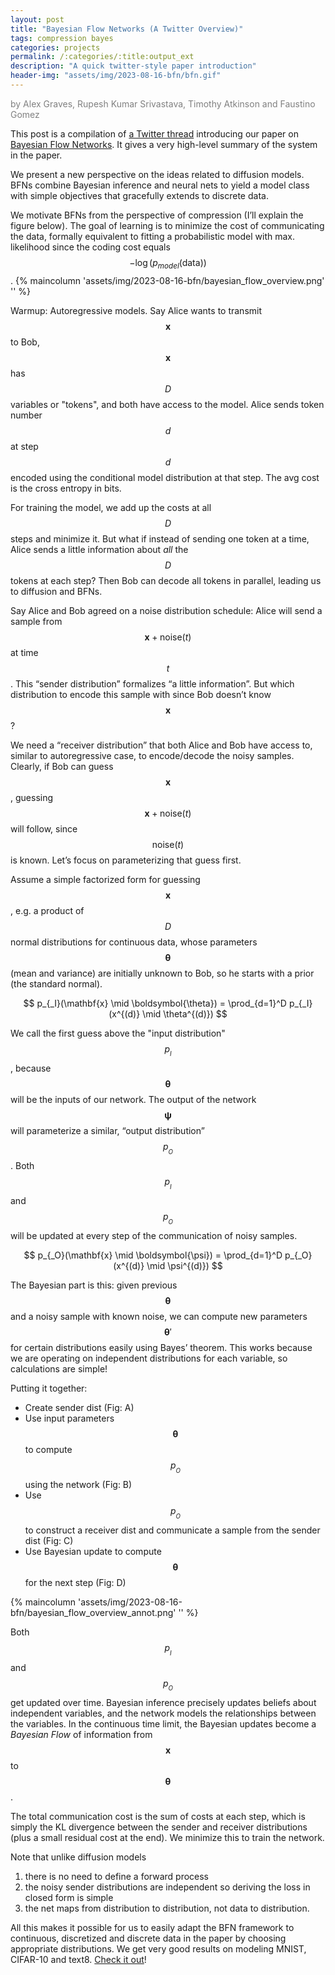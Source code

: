 ```yaml
---
layout: post
title: "Bayesian Flow Networks (A Twitter Overview)"
tags: compression bayes
categories: projects
permalink: /:categories/:title:output_ext
description: "A quick twitter-style paper introduction"
header-img: "assets/img/2023-08-16-bfn/bfn.gif"
---
```


<span style="color: gray">by Alex Graves, Rupesh Kumar Srivastava, Timothy Atkinson and Faustino Gomez</span>

This post is a compilation of [a Twitter thread](https://twitter.com/rupspace/status/1691584987148218841?s=61&t=NoDMXm3EpQb10TiP3CyzHg) introducing our paper on [Bayesian Flow Networks](https://arxiv.org/abs/2308.07037).
It gives a very high-level summary of the system in the paper.

<!--more-->

We present a new perspective on the ideas related to diffusion models. BFNs combine Bayesian inference and neural nets to yield a model class with simple objectives that gracefully extends to discrete data. 

We motivate BFNs from the perspective of compression (I’ll explain the figure below). The goal of learning is to minimize the cost of communicating the data, formally equivalent to fitting a probabilistic model with max. likelihood since the coding cost equals $$-\log(p_{model}(\text{data}))$$.
{% maincolumn 'assets/img/2023-08-16-bfn/bayesian_flow_overview.png' '' %}

Warmup: Autoregressive models. Say Alice wants to transmit $$\mathbf{x}$$ to Bob, $$\mathbf{x}$$ has $$D$$ variables or "tokens", and both have access to the model. Alice sends token number $$d$$ at step $$d$$ encoded using the conditional model distribution at that step. The avg cost is the cross entropy in bits.

For training the model, we add up the costs at all $$D$$ steps and minimize it. But what if instead of sending one token at a time, Alice sends a little information about *all* the $$D$$ tokens at each step? Then Bob can decode all tokens in parallel, leading us to diffusion and BFNs.

Say Alice and Bob agreed on a noise distribution schedule: Alice will send a sample from $$\mathbf{x} + \text{noise}(t)$$ at time $$t$$. This “sender distribution” formalizes “a little information”. But which distribution to encode this sample with since Bob doesn’t know $$\mathbf{x}$$?

We need a “receiver distribution” that both Alice and Bob have access to, similar to autoregressive case, to encode/decode the noisy samples. Clearly, if Bob can guess $$\mathbf{x}$$, guessing $$\mathbf{x} + \text{noise}(t)$$ will follow, since $$\text{noise}(t)$$ is known. Let’s focus on parameterizing that guess first.

Assume a simple factorized form for guessing $$\mathbf{x}$$, e.g. a product of $$D$$ normal distributions for continuous data, whose parameters $$\boldsymbol{\theta}$$ (mean and variance) are initially unknown to Bob, so he starts with a prior (the standard normal).

$$ p_{_I}(\mathbf{x} \mid \boldsymbol{\theta}) = \prod_{d=1}^D p_{_I}(x^{(d)} \mid \theta^{(d)}) $$

We call the first guess above the "input distribution" $$p_{_I}$$, because $$\mathbf{\theta}$$ will be the inputs of our network. The output of the network $$\boldsymbol{\psi}$$ will parameterize a similar, “output distribution” $$p_{_O}$$. Both $$p_{_I}$$ and $$p_{_O}$$ will be updated at every step of the communication of noisy samples.

$$ p_{_O}(\mathbf{x} \mid \boldsymbol{\psi}) = \prod_{d=1}^D p_{_O}(x^{(d)} \mid \psi^{(d)}) $$

The Bayesian part is this: given previous $$\boldsymbol{\theta}$$ and a noisy sample with known noise, we can compute new parameters $$\boldsymbol{\theta}'$$ for certain distributions easily using Bayes’ theorem. This works because we are operating on independent distributions for each variable, so calculations are simple!

Putting it together:
- Create sender dist (Fig: A)
- Use input parameters $$\boldsymbol{\theta}$$ to compute $$p_{_O}$$ using the network (Fig: B)
- Use $$p_{_O}$$ to construct a receiver dist and communicate a sample from the sender dist (Fig: C)
- Use Bayesian update to compute $$\boldsymbol{\theta}$$ for the next step (Fig: D)

{% maincolumn 'assets/img/2023-08-16-bfn/bayesian_flow_overview_annot.png' '' %}

Both $$p_{_I}$$ and $$p_{_O}$$ get updated over time. Bayesian inference precisely updates beliefs about independent variables, and the network models the relationships between the variables. In the continuous time limit, the Bayesian updates become a *Bayesian Flow* of information from $$\mathbf{x}$$ to $$\boldsymbol{\theta}$$.

The total communication cost is the sum of costs at each step, which is simply the KL divergence between the sender and receiver distributions (plus a small residual cost at the end). We minimize this to train the network.

Note that unlike diffusion models
1) there is no need to define a forward process
2) the noisy sender distributions are independent so deriving the loss in closed form is simple
3) the net maps from distribution to distribution, not data to distribution.

All this makes it possible for us to easily adapt the BFN framework to continuous, discretized and discrete data in the paper by choosing appropriate distributions. We get very good results on modeling MNIST, CIFAR-10 and text8. [Check it out](https://arxiv.org/abs/2308.07037)!

